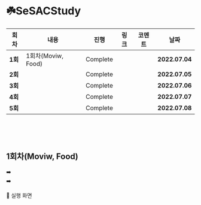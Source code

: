 # ☘️SeSACStudy

| 회차    | 내용                                           | 진행 | 링크                                                         | 코멘트                                                  | 날짜           |
| ------- | ---------------------------------------------- | ---- | ------------------------------------------------------------ | ------------------------------------------------------- | -------------- |
| **1회** | 1회차(Moviw, Food) | Complete |  |  | **2022.07.04** |
| **2회** |  | Complete |  |  | **2022.07.05** |
| **3회** |  | Complete |  |  | **2022.07.06** |
| **4회** |  | Complete |  |  | **2022.07.07** |
| **5회** |  | Complete |  |  | **2022.07.08** |

</br>
</br>
</br>

## **1회차(Moviw, Food)**

➡️   
➡️   

📲 실행 화면   

</br>
</br>
</br>
